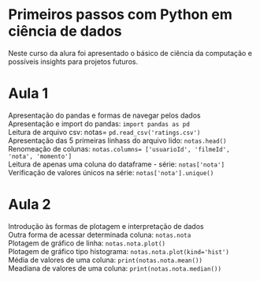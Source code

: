 # Primeiros passos com Python em ciência de dados
Neste curso da alura foi apresentado o básico de ciência da computação e possíveis insights para projetos futuros.

# Aula 1
Apresentação do pandas e formas de navegar pelos dados    
Apresentação e import do pandas: `import pandas as pd`  
Leitura de arquivo csv: notas= `pd.read_csv('ratings.csv')`  
Apresentação das 5 primeiras linhass do arquivo lido: `notas.head()`  
Renomeação de colunas: `notas.columns= ['usuarioId', 'filmeId', 'nota', 'momento']`  
Leitura de apenas uma coluna do dataframe - série: `notas['nota']`  
Verificação de valores únicos na série: `notas['nota'].unique()`  

# Aula 2
Introdução às formas de plotagem e interpretação de dados    
Outra forma de acessar determinada coluna: `notas.nota`  
Plotagem de gráfico de linha: `notas.nota.plot()`  
Plotagem de gráfico tipo histograma: `notas.nota.plot(kind='hist')`  
Média de valores de uma coluna: `print(notas.nota.mean())`  
Meadiana de valores de uma coluna: `print(notas.nota.median())` 